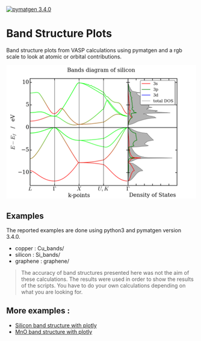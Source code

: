 [![pymatgen 3.4.0](https://img.shields.io/badge/pymatgen-3.4.0-blue.svg)](http://pymatgen.org/)

# Band Structure Plots

Band structure plots from VASP calculations using pymatgen and a rgb scale to
look at atomic or orbital contributions.

![Silicon](./Si_bands/bands_Si.png)

## Examples

The reported examples are done using python3 and pymatgen version 3.4.0.

* copper : Cu_bands/
* silicon : Si_bands/
* graphene : graphene/

> The accuracy of band structures presented here was not the aim of these
> calculations. The results were used in order to show the results of the
> scripts.
> You have to do your own calculations depending on what you are looking for.

## More examples :

* [Silicon band structure with plotly](http://nbviewer.jupyter.org/github/gvallverdu/cookbook/blob/master/plotly_bandDiagram.ipynb)
* [MnO band structure with plotly](http://nbviewer.jupyter.org/github/gvallverdu/cookbook/blob/master/plotly_bandDiagram_SpinPolarized.ipynb)
